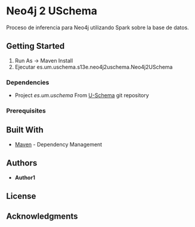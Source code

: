 # Neo4j 2 USchema

Proceso de inferencia para Neo4j utilizando Spark sobre la base de datos.

## Getting Started

1. Run As -> Maven Install
2. Ejecutar es.um.uschema.s13e.neo4j2uschema.Neo4j2USchema

### Dependencies

* Project *es.um.uschema* 
From [U-Schema](https://github.com/modelum/uschema) git repository

### Prerequisites

## Built With

* [Maven](https://maven.apache.org/) - Dependency Management

## Authors
* **Author1**
## License
## Acknowledgments
